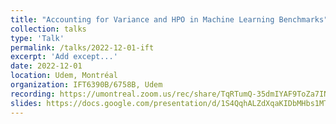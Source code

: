 ```yaml
---
title: "Accounting for Variance and HPO in Machine Learning Benchmarks"
collection: talks
type: 'Talk'
permalink: /talks/2022-12-01-ift
excerpt: 'Add except...'
date: 2022-12-01
location: Udem, Montréal
organization: IFT6390B/6758B, Udem
recording: https://umontreal.zoom.us/rec/share/TqRTumQ-35dmIYAF9ToZa7INbwMK69dgFMxXGU4QMHVPxxDm5g80Dc9SdB6rbVwI.a9AELKeBMyvz5GHi
slides: https://docs.google.com/presentation/d/1S4QqhALZdXqaKIDbMHbs1MTMWw0O0KJES_dBjx3GY60/edit?usp=sharing
---
```

